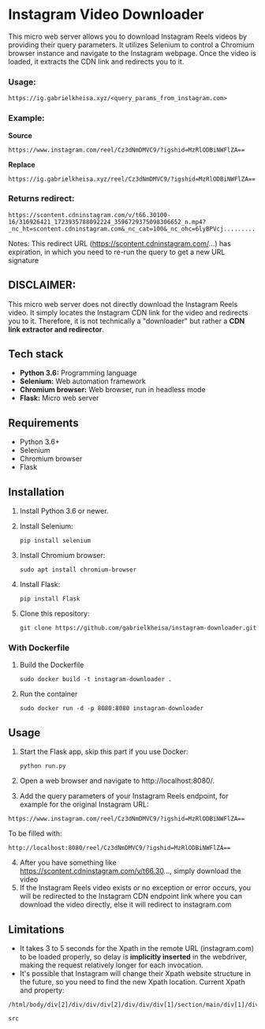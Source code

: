 # Instagram Video Downloader

This micro web server allows you to download Instagram Reels videos by providing their query parameters. It utilizes Selenium to control a Chromium browser instance and navigate to the Instagram webpage. Once the video is loaded, it extracts the CDN link and redirects you to it. 

### Usage:
```
https://ig.gabrielkheisa.xyz/<query_params_from_instagram.com>
```
### Example:
**Source**
```
https://www.instagram.com/reel/Cz3dNmDMVC9/?igshid=MzRlODBiNWFlZA==
```
**Replace**
```
https://ig.gabrielkheisa.xyz/reel/Cz3dNmDMVC9/?igshid=MzRlODBiNWFlZA==
```
### Returns redirect:
```
https://scontent.cdninstagram.com/v/t66.30100-16/316926421_1723935788092224_3596729375098306652_n.mp4?_nc_ht=scontent.cdninstagram.com&_nc_cat=100&_nc_ohc=6lyBPVcj...............
```
Notes: This redirect URL (https://scontent.cdninstagram.com/...) has expiration, in which you need to re-run the query to get a new URL signature

## DISCLAIMER:

This micro web server does not directly download the Instagram Reels video. It simply locates the Instagram CDN link for the video and redirects you to it. Therefore, it is not technically a "downloader" but rather a **CDN link extractor and redirector**.

## Tech stack

* **Python 3.6:** Programming language
* **Selenium:** Web automation framework
* **Chromium browser:** Web browser, run in headless mode
* **Flask:** Micro web server

## Requirements

* Python 3.6+
* Selenium
* Chromium browser
* Flask

## Installation

1. Install Python 3.6 or newer.
2. Install Selenium:

    ```
    pip install selenium
    ```

3. Install Chromium browser:

    ```
    sudo apt install chromium-browser
    ```

4. Install Flask:

    ```
    pip install Flask
    ```

5. Clone this repository:

    ```
    git clone https://github.com/gabrielkheisa/instagram-downloader.git
    ```

### With Dockerfile

1. Build the Dockerfile

    ```
    sudo docker build -t instagram-downloader .
    ```

2. Run the container

    ```
    sudo docker run -d -p 8080:8080 instagram-downloader
    ```


## Usage

1. Start the Flask app, skip this part if you use Docker:

    ```
    python run.py
    ```

2. Open a web browser and navigate to http://localhost:8080/.
3. Add the query parameters of your Instagram Reels endpoint, for example for the original Instagram URL:
```
https://www.instagram.com/reel/Cz3dNmDMVC9/?igshid=MzRlODBiNWFlZA==
```
To be filled with:
```
http://localhost:8080/reel/Cz3dNmDMVC9/?igshid=MzRlODBiNWFlZA==
```
4. After you have something like https://scontent.cdninstagram.com/v/t66.30..., simply download the video
5. If the Instagram Reels video exists or no exception or error occurs, you will be redirected to the Instagram CDN endpoint link where you can download the video directly, else it will redirect to instagram.com

## Limitations

* It takes 3 to 5 seconds for the Xpath in the remote URL (instagram.com) to be loaded properly, so delay is **implicitly inserted** in the webdriver, making the request relatively longer for each invocation.
* It's possible that Instagram will change their Xpath website structure in the future, so you need to find the new Xpath location. Current Xpath and property:
```
/html/body/div[2]/div/div/div[2]/div/div/div[1]/section/main/div[1]/div/article/div/div[1]/div/div/div/div/div/div/div/video
```
```
src
```
